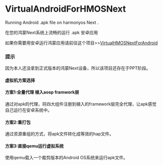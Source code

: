 # VirtualAndroidForHMOSNext
Running Android .apk file on harmonyos Next . 

在您的鸿蒙Next系统上流畅的运行 .apk 安卓应用

如果你需要用安卓运行鸿蒙应用请前往这个项目>>[VirtualHMOSNextForAndroid](https://github.com/Eeeextend/VirtualHMOSNextForAndroid)

### 提示

因为本人还没拿到正式版本的鸿蒙Next设备，所以该项目还存在于PPT阶段。


#### 虚拟机方案选择

#### 方案1:全量代理 植入aosp framwork层

通过对apk的代理，将四大组件注册到植入的framework层完全代理，让apk感觉自己运行在安卓系统中。

#### 方案2:重打包

通过资源重组的方式，将apk文件转化成等效的hap文件。

#### 方案3:直接qemu运行虚拟系统

使用qemu载入一个裁剪版本的Android OS系统来运行apk文件。
